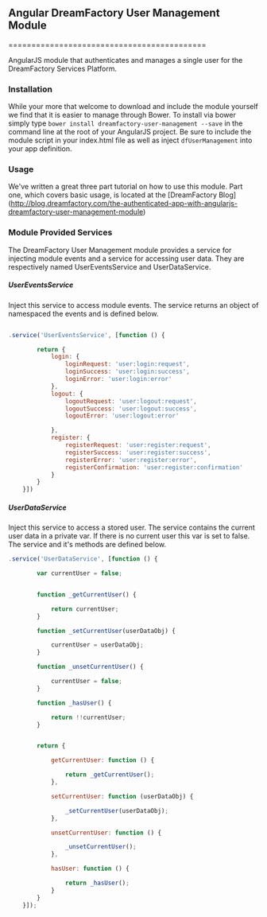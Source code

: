 ## Angular DreamFactory User Management Module
===========================================

AngularJS module that authenticates and manages a single user for the DreamFactory Services Platform.


### Installation

While your more that welcome to download and include the module yourself we find that it is easier to manage through Bower.  To install via bower simply type `bower install dreamfactory-user-management --save` in the command line at the root of your AngularJS project.  Be sure to include the module script in your index.html file as well as inject `dfUserManagement` into your app definition.


### Usage

We've written a great three part tutorial on how to use this module.  Part one, which covers basic usage, is located at the [DreamFactory Blog] (http://blog.dreamfactory.com/the-authenticated-app-with-angularjs-dreamfactory-user-management-module) 




### Module Provided Services

The DreamFactory User Management module provides a service for injecting module events and a service for accessing user data.  They are respectively named UserEventsService and UserDataService.  

##### UserEventsService

Inject this service to access module events.  The service returns an object of namespaced the events and is defined below.

```javascript

.service('UserEventsService', [function () {

        return {
            login: {
                loginRequest: 'user:login:request',
                loginSuccess: 'user:login:success',
                loginError: 'user:login:error'
            },
            logout: {
                logoutRequest: 'user:logout:request',
                logoutSuccess: 'user:logout:success',
                logoutError: 'user:logout:error'

            },
            register: {
                registerRequest: 'user:register:request',
                registerSuccess: 'user:register:success',
                registerError: 'user:register:error',
                registerConfirmation: 'user:register:confirmation'
            }
        }
    }])
```

##### UserDataService

Inject this service to access a stored user.  The service contains the current user data in a private var.  If there is no current user this var is set to false.  The service and it's methods are defined below.

```javascript
.service('UserDataService', [function () {

        var currentUser = false;


        function _getCurrentUser() {

            return currentUser;
        }

        function _setCurrentUser(userDataObj) {

            currentUser = userDataObj;
        }

        function _unsetCurrentUser() {

            currentUser = false;
        }

        function _hasUser() {

            return !!currentUser;
        }


        return {

            getCurrentUser: function () {

                return _getCurrentUser();
            },

            setCurrentUser: function (userDataObj) {

                _setCurrentUser(userDataObj);
            },

            unsetCurrentUser: function () {

                _unsetCurrentUser();
            },

            hasUser: function () {

                return _hasUser();
            }
        }
    }]);
```

